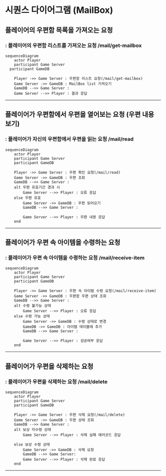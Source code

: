 # 시퀀스 다이어그램 (MailBox)


## 플레이어의 우편함 목록을 가져오는 요청
### : 플레이어의 우편함 리스트를 가져오는 요청 /mail/get-mailbox
```mermaid
sequenceDiagram
	actor Player
	participant Game Server
  participant GameDB

	Player ->> Game Server : 우편함 리스트 요청(/mail/get-mailbox)
	Game Server ->> GameDB : MailBox list 가져오기
	GameDB -->> Game Server : 
	Game Server -->> Player : 결과 응답
```



------------------------------

## 플레이어가 우편함에서 우편을 열어보는 요청 (우편 내용 보기)
### : 플레이어가 자신의 우편함에서 우편을 읽는 요청 /mail/read
```mermaid
sequenceDiagram
	actor Player
	participant Game Server
  	participant GameDB

	Player ->> Game Server : 우편 확인 요청(/mail/read)
	Game Server ->> GameDB : 우편 조회
	GameDB -->> Game Server : 
	alt 우편 유효기간 경과 시
		Game Server -->> Player : 오류 응답
	else 우편 유효
		Game Server ->> GameDB : 우편 읽어오기
		GameDB -->> Game Server : 
	
		Game Server -->> Player : 우편 내용 응답
	end
```







------------------------------

## 플레이어가 우편 속 아이템을 수령하는 요청
### : 플레이어가 우편 속 아이템을 수령하는 요청 /mail/receive-item
```mermaid
sequenceDiagram
	actor Player
	participant Game Server
  	participant GameDB

	Player ->> Game Server : 우편 속 아이템 수령 요청(/mail/receive-item)
	Game Server ->> GameDB : 우편함 우편 상태 조회
	GameDB -->> Game Server : 
	alt 수령 불가능 상태
		Game Server -->> Player : 오류 응답
	else 수령 가능 상태
		Game Server ->> GameDB : 수령 상태로 변경
		GameDB ->> GameDB : 아이템 테이블에 추가
		GameDB -->> Game Server : 
		
		Game Server -->> Player : 성공여부 응답
	end
```




------------------------------

## 플레이어가 우편을 삭제하는 요청
### : 플레이어가 우편을 삭제하는 요청 /mail/delete
```mermaid
sequenceDiagram
	actor Player
	participant Game Server
  	participant GameDB

	Player ->> Game Server : 우편 삭제 요청(/mail/delete)
	Game Server ->> GameDB : 우편 상태 조회
	GameDB -->> Game Server :  
	alt 보상 미수령 상태 
		Game Server -->> Player : 삭제 실패 에러코드 응답

	else 보상 수령 상태
		Game Server ->> GameDB : 삭제 요청
		GameDB -->> Game Server:  
		Game Server -->> Player : 삭제 완료 응답
	end
```

--------------------------------
